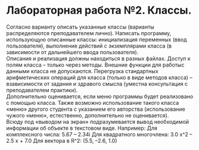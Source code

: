 # Лабораторная работа №2. Классы.

Согласно варианту описать указанные классы (варианты распределяются преподавателем лично). Написать программу, использующую
описанные классы: инициализация переменных (ввод пользователя), выполнение действий с экземплярами класса (в зависимости от дальнейшего ввода пользователя).<br>
Описания и реализация должны находиться в разных файлах. Доступ к полям класса – только через методы. Внешние функции для работыс данными класса не допускаются. Перегрузка стандартных арифметических операций для класса (только в виде методов класса) – взависимости от задания и здравого смысла (уместна консультация с преподавателем практики).<br>
Дополнительно оценивается, если меню программы будет реализовано с помощью класса. Также возможно использование такого класса
«меню» другого студента с указанием его авторства (использование чужого «меню», естественно, дополнительно не оценивается).<br>
Всюду под «выводом на экран» подразумевается вывод необходимой информации об объекте в текстовом виде. Например:
Для комплексного числа: 5.67 – 2.34i
Для квадратного многочлена: 3.0 x^2 – 2.5 x + 7.0
Для вектора в R^2: (5.5, –2.6, 1.0)

